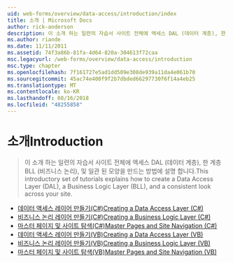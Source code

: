 ```yaml
---
uid: web-forms/overview/data-access/introduction/index
title: 소개 | Microsoft Docs
author: rick-anderson
description: 이 소개 하는 일련의 자습서 사이트 전체에 액세스 DAL (데이터 계층), 한 계층 BLL (비즈니스 논리), 및 일관 된 모양을 만드는 방법에 설명 합니다.
ms.author: riande
ms.date: 11/11/2011
ms.assetid: 74f3a86b-81fa-4d64-820a-304613f72caa
msc.legacyurl: /web-forms/overview/data-access/introduction
msc.type: chapter
ms.openlocfilehash: 7f161727e5ad1dd509e308de939a11da4e061b70
ms.sourcegitcommit: 45ac74e400f9f2b7dbded66297730f6f14a4eb25
ms.translationtype: MT
ms.contentlocale: ko-KR
ms.lasthandoff: 08/16/2018
ms.locfileid: "48255858"
---
```

<a name="introduction"></a><span data-ttu-id="70d68-103">소개</span><span class="sxs-lookup"><span data-stu-id="70d68-103">Introduction</span></span>
====================
> <span data-ttu-id="70d68-104">이 소개 하는 일련의 자습서 사이트 전체에 액세스 DAL (데이터 계층), 한 계층 BLL (비즈니스 논리), 및 일관 된 모양을 만드는 방법에 설명 합니다.</span><span class="sxs-lookup"><span data-stu-id="70d68-104">This introductory set of tutorials explains how to create a Data Access Layer (DAL), a Business Logic Layer (BLL), and a consistent look across your site.</span></span>


- [<span data-ttu-id="70d68-105">데이터 액세스 레이어 만들기(C#)</span><span class="sxs-lookup"><span data-stu-id="70d68-105">Creating a Data Access Layer (C#)</span></span>](creating-a-data-access-layer-cs.md)
- [<span data-ttu-id="70d68-106">비즈니스 논리 레이어 만들기(C#)</span><span class="sxs-lookup"><span data-stu-id="70d68-106">Creating a Business Logic Layer (C#)</span></span>](creating-a-business-logic-layer-cs.md)
- [<span data-ttu-id="70d68-107">마스터 페이지 및 사이트 탐색(C#)</span><span class="sxs-lookup"><span data-stu-id="70d68-107">Master Pages and Site Navigation (C#)</span></span>](master-pages-and-site-navigation-cs.md)
- [<span data-ttu-id="70d68-108">데이터 액세스 레이어 만들기(VB)</span><span class="sxs-lookup"><span data-stu-id="70d68-108">Creating a Data Access Layer (VB)</span></span>](creating-a-data-access-layer-vb.md)
- [<span data-ttu-id="70d68-109">비즈니스 논리 레이어 만들기(VB)</span><span class="sxs-lookup"><span data-stu-id="70d68-109">Creating a Business Logic Layer (VB)</span></span>](creating-a-business-logic-layer-vb.md)
- [<span data-ttu-id="70d68-110">마스터 페이지 및 사이트 탐색(VB)</span><span class="sxs-lookup"><span data-stu-id="70d68-110">Master Pages and Site Navigation (VB)</span></span>](master-pages-and-site-navigation-vb.md)

